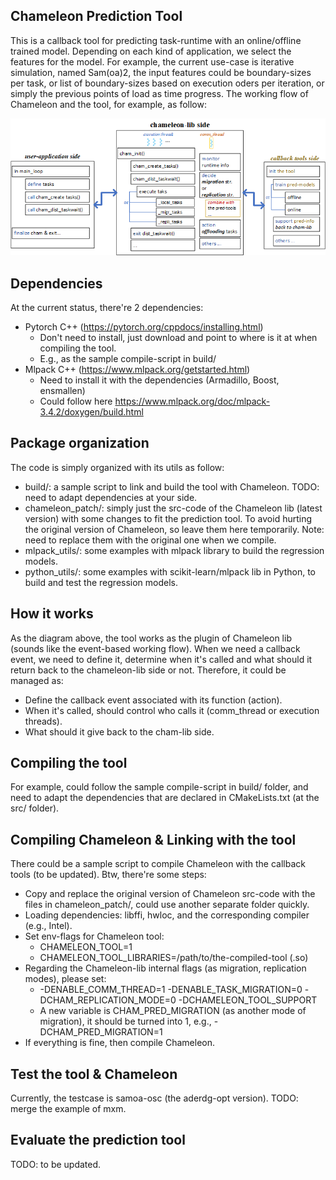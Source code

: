 ## Chameleon Prediction Tool
This is a callback tool for predicting task-runtime with an online/offline trained model. Depending on each kind of application, we select the features for the model. For example, the current use-case is iterative simulation, named Sam(oa)2, the input features could be boundary-sizes per task, or list of boundary-sizes based on execution oders per iteration, or simply the previous points of load as time progress. The working flow of Chameleon and the tool, for example, as follow:
<p align="left">
  <img src="./figures/cham-tool-workflow.png" alt="The working flow of the prediction model" width="700">
</p>

## Dependencies
At the current status, there're 2 dependencies:
* Pytorch C++ (https://pytorch.org/cppdocs/installing.html)
  * Don't need to install, just download and point to where is it at when compiling the tool.
  * E.g., as the sample compile-script in build/
* Mlpack C++ (https://www.mlpack.org/getstarted.html)
  * Need to install it with the dependencies (Armadillo, Boost, ensmallen)
  * Could follow here https://www.mlpack.org/doc/mlpack-3.4.2/doxygen/build.html

## Package organization
The code is simply organized with its utils as follow:
* build/: a sample script to link and build the tool with Chameleon. TODO: need to adapt dependencies at your side.
* chameleon_patch/: simply just the src-code of the Chameleon lib (latest version) with some changes to fit the prediction tool. To avoid hurting the original version of Chameleon, so leave them here temporarily. Note: need to replace them with the original one when we compile.
* mlpack_utils/: some examples with mlpack library to build the regression models.
* python_utils/: some examples with scikit-learn/mlpack lib in Python, to build and test the regression models.

## How it works
As the diagram above, the tool works as the plugin of Chameleon lib (sounds like the event-based working flow). When we need a callback event, we need to define it, determine when it's called and what should it return back to the chameleon-lib side or not. Therefore, it could be managed as:
* Define the callback event associated with its function (action).
* When it's called, should control who calls it (comm_thread or execution threads).
* What should it give back to the cham-lib side.

## Compiling the tool
For example, could follow the sample compile-script in build/ folder, and need to adapt the dependencies that are declared in CMakeLists.txt (at the src/ folder).

## Compiling Chameleon & Linking with the tool
There could be a sample script to compile Chameleon with the callback tools (to be updated). Btw, there're some steps:
* Copy and replace the original version of Chameleon src-code with the files in chameleon_patch/, could use another separate folder quickly.
* Loading dependencies: libffi, hwloc, and the corresponding compiler (e.g., Intel).
* Set env-flags for Chameleon tool:
  * CHAMELEON_TOOL=1
  * CHAMELEON_TOOL_LIBRARIES=/path/to/the-compiled-tool (.so)
* Regarding the Chameleon-lib internal flags (as migration, replication modes), please set:
  * -DENABLE_COMM_THREAD=1 -DENABLE_TASK_MIGRATION=0 -DCHAM_REPLICATION_MODE=0 -DCHAMELEON_TOOL_SUPPORT
  * A new variable is CHAM_PRED_MIGRATION (as another mode of migration), it should be turned into 1, e.g., -DCHAM_PRED_MIGRATION=1
* If everything is fine, then compile Chameleon.

## Test the tool & Chameleon
Currently, the testcase is samoa-osc (the aderdg-opt version). TODO: merge the example of mxm.

## Evaluate the prediction tool
TODO: to be updated.